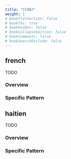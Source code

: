 ```yaml
---
title: "CCONJ"
weight: 1
# bookFlatSection: false
# bookToc: true
# bookHidden: false
# bookCollapseSection: false
# bookComments: false
# bookSearchExclude: false
---
```








## french

TODO
### Overview

### Specific Pattern




## haitien

TODO
### Overview

### Specific Pattern


